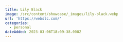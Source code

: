```yaml
---
title: Lily Black
image: /src/content/showcase/_images/lily-black.webp
url: 'https://webslc.com/'
categories:
  - personal
dateAdded: 2023-03-06T18:09:38.000Z
---
```


